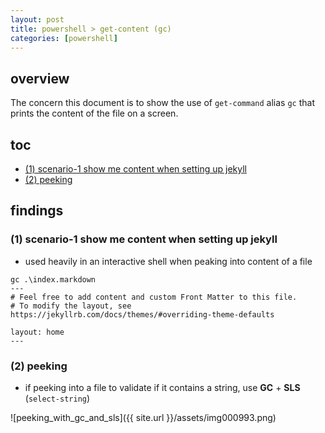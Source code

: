 ```yaml
---
layout: post
title: powershell > get-content (gc)
categories: [powershell]
---
```

## overview
The concern this document is to show the use of `get-command` alias `gc` that prints the content of the file on a screen. 

## toc
<!-- TOC -->

- [(1) scenario-1 show me content when setting up jekyll](#1-scenario-1-show-me-content-when-setting-up-jekyll)
- [(2) peeking](#2-peeking)

<!-- /TOC -->

## findings
### (1) scenario-1 show me content when setting up jekyll
* used heavily in an interactive shell when peaking into content of a file

```
gc .\index.markdown
---
# Feel free to add content and custom Front Matter to this file.
# To modify the layout, see https://jekyllrb.com/docs/themes/#overriding-theme-defaults

layout: home
---
```

### (2) peeking
* if peeking into a file to validate if it contains a string, use **GC** + **SLS** (`select-string`)

![peeking_with_gc_and_sls]({{ site.url }}/assets/img000993.png)
